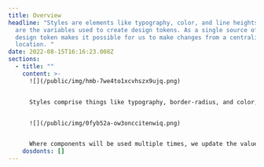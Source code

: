 ```yaml
---
title: Overview
headline: "Styles are elements like typography, color, and line heights. These
  are the variables used to create design tokens. As a single source of truth, a
  design token makes it possible for us to make changes from a centralized
  location. "
date: 2022-08-15T16:16:23.008Z
sections:
  - title: ""
    content: >-
      ![](/public/img/hmb-7we4to1xcvhszx9ujq.png)


      Styles comprise things like typography, border-radius, and color, which are then combined to form components, such as a button.


      ![](/public/img/0fyb52a-ow3onccitenwiq.png)


      Where components will be used multiple times, we update the values from a centralized location. This is done using **[design tokens](https://atlas.travelport.com/235fac9ab/p/511217)**, which form a fundamental part of the Atlas Design System.
    dosdonts: []
---
```

